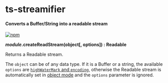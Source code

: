 ts-streamifier
===========

#### Converts a Buffer/String into a readable stream ####

[![npm][npm-image]][npm-url]

<a name="createReadStream"></a>
___module_.createReadStream(object[, options]) : Readable__

Returns a Readable stream.

The `object` can be of any data type. If it is a Buffer or a string, the available `options` are [`highWaterMark` and `encoding`](http://nodejs.org/api/stream.html#stream_new_stream_readable_options), otherwise the Readable stream is automatically set in [object mode](http://nodejs.org/api/stream.html#stream_object_mode) and the `options` parameter is ignored.

[npm-image]: https://img.shields.io/npm/v/ts-streamifier.svg?style=flat
[npm-url]: https://npmjs.org/package/ts-streamifier